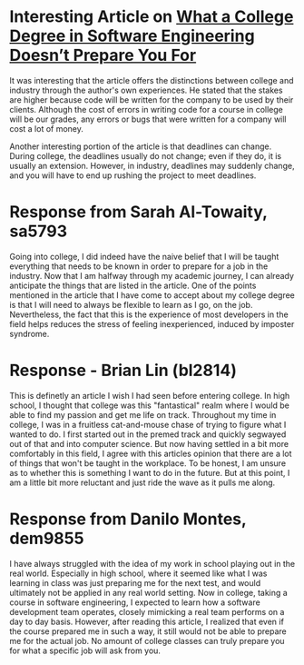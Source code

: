 # Interesting Article on [What a College Degree in Software Engineering Doesn’t Prepare You For](https://betterprogramming.pub/what-a-college-degree-in-software-engineering-does-not-prepare-you-for-7f6d1f156f0a)

It was interesting that the article offers the distinctions between college and industry through the author's own experiences. He stated that the stakes are higher because code will be written for the company to be used by their clients. Although the cost of errors in writing code for a course in college will be our grades, any errors or bugs that were written for a company will cost a lot of money. 

Another interesting portion of the article is that deadlines can change. During college, the deadlines usually do not change; even if they do, it is usually an extension. However, in industry, deadlines may suddenly change, and you will have to end up rushing the project to meet deadlines.

# Response from Sarah Al-Towaity, sa5793

Going into college, I did indeed have the naive belief that I will be taught everything that needs to be known in order to prepare for a job in the industry. Now that I am halfway through my academic journey, I can already anticipate the things that are listed in the article. One of the points mentioned in the article that I have come to accept about my college degree is that I will need to always be flexible to learn as I go, on the job. Nevertheless, the fact that this is the experience of most developers in the field helps reduces the stress of feeling inexperienced, induced by imposter syndrome.

# Response - Brian Lin (bl2814)

This is definetly an article I wish I had seen before entering college. In high school, I thought that college was this "fantastical" realm where I would be able to find my passion and get me life on track. Throughout my time in college, I was in a fruitless cat-and-mouse chase of trying to figure what I wanted to do. I first started out in the premed track and quickly segwayed out of that and into computer science. But now having settled in a bit more comfortably in this field, I agree with this articles opinion that there are a lot of things that won't be taught in the workplace. To be honest, I am unsure as to whether this is something I want to do in the future. But at this point, I am a little bit more reluctant and just ride the wave as it pulls me along.

# Response from Danilo Montes, dem9855

I have always struggled with the idea of my work in school playing out in the real world. Especially in high school, where it seemed like what I was learning in class was just preparing me for the next test, and would ultimately not be applied in any real world setting. Now in college, taking a course in software engineering, I expected to learn how a software development team operates, closely mimicking a real team performs on a day to day basis. However, after reading this article, I realized that even if the course prepared me in such a way, it still would not be able to prepare me for the actual job. No amount of college classes can truly prepare you for what a specific job will ask from you. 
